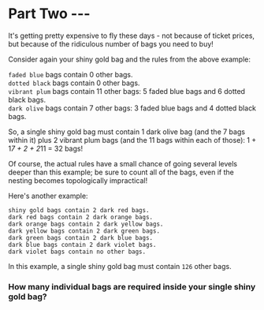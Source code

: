 # Part Two ---
It's getting pretty expensive to fly these days - not because of ticket prices, but because of the ridiculous number of bags you need to buy!

Consider again your shiny gold bag and the rules from the above example:

`faded blue` bags contain 0 other bags.  
`dotted black` bags contain 0 other bags.  
`vibrant plum` bags contain 11 other bags: 5 faded blue bags and 6 dotted black bags.  
`dark olive` bags contain 7 other bags: 3 faded blue bags and 4 dotted black bags.  

So, a single shiny gold bag must contain 1 dark olive bag (and the 7 bags within it) plus 2 vibrant plum bags (and the 11 bags within each of those): 1 + 1*7 + 2 + 2*11 = 32 bags!

Of course, the actual rules have a small chance of going several levels deeper than this example; be sure to count all of the bags, even if the nesting becomes topologically impractical!

Here's another example:

`shiny gold bags contain 2 dark red bags.`  
`dark red bags contain 2 dark orange bags.`  
`dark orange bags contain 2 dark yellow bags.`  
`dark yellow bags contain 2 dark green bags.`  
`dark green bags contain 2 dark blue bags.`  
`dark blue bags contain 2 dark violet bags.`  
`dark violet bags contain no other bags.`  

In this example, a single shiny gold bag must contain `126` other bags.

### How many individual bags are required inside your single shiny gold bag?